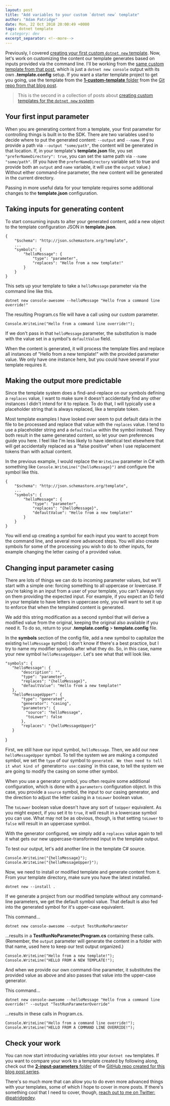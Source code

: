 ```yaml
---
layout: post
title: "Add variables to your custom `dotnet new` template"
author: "Adam Patridge"
date: Mon, 22 Oct 2018 20:00:49 +0000
tags: dotnet template
# category: dev
excerpt_separator: <!--more-->
---
```


Previously, I covered [creating your first custom `dotnet new` template](https://www.patridgedev.com/2018/10/09/making-a-custom-dotnet-new-template/). Now, let's work on customizing the content our template generates based on inputs provided via the command line. I'll be working from the [same custom template from that post](https://www.patridgedev.com/2018/10/09/making-a-custom-dotnet-new-template/), which is just a `dotnet new console` output with its own **.template.config** setup. If you want a starter template project to get you going, use the template from the [**1-custom-template** folder](https://github.com/patridge/demo-custom-dotnet-template/tree/master/1-custom-template) from the [Git repo from that blog post](https://github.com/patridge/demo-custom-dotnet-template).

> This is the second in a collection of posts about [creating custom templates for the `dotnet new` system](https://www.patridgedev.com/tag/template/).

<!--more-->

## Your first input parameter

When you are generating content from a template, your first parameter for controlling things is built in to the SDK. There are two variables used to decide where to put the generated content: `--output` and `--name`. If you provide a path via `--output "some/path"`, the content will be generated in that location. If, in your template's **template.json** file, you set `"preferNameDirectory": true`, you can set the same path via `--name "some/path"`. (If you have the `preferNameDirectory` variable set to true and provide both an `output` and `name` variable, it will use the `output` value.) Without either command-line parameter, the new content will be generated in the current directory.

Passing in more useful data for your template requires some additional changes to the **template.json** configuration.

## Taking inputs for generating content

To start consuming inputs to alter your generated content, add a new object to the template configuration JSON in **template.json**.

<!-- language: javascript -->

    {
        "$schema": "http://json.schemastore.org/template",
        ...
        "symbols": {
            "helloMessage": {
                "type": "parameter",
                "replaces": "Hello from a new template!"
            }
        }
    }

This sets up your template to take a `helloMessage` parameter via the command line like this.

<!-- language: bash -->

    dotnet new console-awesome --helloMessage "Hello from a command line override!"

The resulting Program.cs file will have a call using our custom parameter.

<!-- language:csharp -->

    Console.WriteLine("Hello from a command line override!");

If we don't pass in that `helloMessage` parameter, the substitution is made with the value set in  a symbol's `defaultValue` field.

When the content is generated, it will process the template files and replace all instances of "Hello from a new template!" with the provided parameter value. We only have one instance here, but you could have several if your template requires it.

## Making the output more predictable

Since the template system does a find-and-replace on our symbols defining a `replaces` value, I want to make sure it doesn't accidentally find any other instances I didn't intend for it to replace. To do that, I will typically use a placeholder string that is always replaced, like a template token.

Most template examples I have looked over seem to put default data in the file to be processed and replace that value with the `replaces` value. I tend to use a placeholder string and a `defaultValue` within the symbol instead. They both result in the same generated content, so let your own preferences guide you here. I feel like I'm less likely to have identical text elsewhere that will get accidentally replaced as a "false positive" when I use replacement tokens than with actual content.

In the previous example, I would replace the `WriteLine` parameter in C# with something like `Console.WriteLine("{helloMessage}")` and configure the symbol like this.

<!-- language: json -->

    {
        "$schema": "http://json.schemastore.org/template",
        ...
        "symbols": {
            "helloMessage": {
                "type": "parameter",
                "replaces": "{helloMessage}",
                "defaultValue": "Hello from a new template!"
            }
        }
    }

You will end up creating a symbol for each input you want to accept from the command line, and several more advanced steps. You will also create symbols for some of the processing you wish to do to other inputs, for example changing the letter casing of a provided value.

## Changing input parameter casing

There are lots of things we can do to incoming parameter values, but we'll start with a simple one: forcing something to all uppercase or lowercase. If you're taking in an input from a user of your template, you can't always rely on them providing the expected input. For example, if you expect an ID field in your template to have letters in uppercase only, you will want to set it up to enforce that when the templated content is generated.

We add this string modification as a second symbol that will derive a modified value from the original, keeping the original also available if you need it. To do so, return to your **.template.config** > **template.config** file.

In the **symbols** section of the config file, add a new symbol to capitalize the existing `helloMessage` symbol; I don't know if there's a best practice, but I try to name my modifier symbols after what they do. So, in this case, name your new symbol `helloMessageUpper`. Let's see what that will look like.

<!-- language: json -->

    "symbols": {
       "helloMessage": {
           "description": "",
           "type": "parameter",
           "replaces": "{helloMessage}",
           "defaultValue": "Hello from a new template!"
       },
       "helloMessageUpper": {
           "type": "generated",
           "generator": "casing",
           "parameters": {
             "source": "helloMessage",
             "toLower": false
           },
           "replaces": "{helloMessageUpper}"
       }
   }

First, we still have our input symbol, `helloMessage`. Then, we add our new `helloMessageUpper` symbol. To tell the system we are making a computed symbol, we set the `type` of our symbol to `generated. We then need to tell it what kind of `generator` to use: `casing` in this case, to tell the system we are going to modify the casing on some other symbol.

When you use a generator symbol, you often require some additional configuration, which is done with a `parameters` configuration object. In this case, you provide a `source` symbol, the input to our casing generator, and the direction to adjust the letter casing in a `toLower` boolean value.

The `toLower` boolean value doesn't have any sort of `toUpper` equivalent. As you might expect, if you set it to `true`, it will result in a lowercase symbol you can use. What may not be as obvious, though, is that setting `toLower` to `false` will result in an uppercase symbol.

With the generator configured, we simply add a `replaces` value again to tell it what gets our new uppercase-transformed input in the template output.

To test our output, let's add another line in the template C# source.

<!-- language:csharp -->

    Console.WriteLine("{helloMessage}");
    Console.WriteLine("{helloMessageUpper}");

Now, we need to install or modified template and generate content from it. From your template directory, make sure you have the latest installed.

<!-- language:console -->

    dotnet new --install .

If we generate a project from our modified template without any command-line parameters, we get the default symbol value. That default is also fed into the generated symbol for it's upper-case equivalent.

This command…

<!-- language: bash -->

    dotnet new console-awesome --output TestRunNoParameter

…results in a **TestRunNoParameter/Program.cs** containing these calls. (Remember, the `output` parameter will generate the content in a folder with that name, used here to keep our test output organized.)

<!-- language:csharp -->

    Console.WriteLine("Hello from a new template!");
    Console.WriteLine("HELLO FROM A NEW TEMPLATE!");

And when we provide our own command-line parameter, it substitutes the provided value as above and also passes that value into the upper-case generator.

This command…

<!-- language: bash -->

    dotnet new console-awesome --helloMessage "Hello from a command line override!" --output "TestRunParameterOverride"

…results in these calls in Program.cs.

<!-- language:csharp -->

    Console.WriteLine("Hello from a command line override!");
    Console.WriteLine("HELLO FROM A COMMAND LINE OVERRIDE!");

## Check your work

You can now start introducing variables into your `dotnet new` templates. If you want to compare your work to a template created by following along, check out the [**2-input-parameters** folder](https://github.com/patridge/demo-custom-dotnet-template/tree/master/2-input-parameters) of the [GitHub repo created for this blog post series](https://github.com/patridge/demo-custom-dotnet-template).

There's so much more that can allow you to do even more advanced things with your templates, some of which I hope to cover in more posts. If there's something cool that I need to cover, though, [reach out to me on Twitter: @patridgedev](https://twitter.com/patridgedev).
